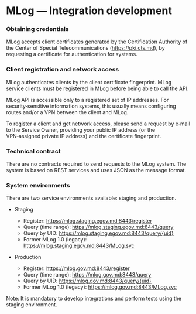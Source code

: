 ﻿# MLog — Integration development

### Obtaining credentials

MLog accepts client certificates generated by the Certification Authority of the Center of Special Telecommunications (https://pki.cts.md), by requesting a certificate for authentication for systems.

### Client registration and network access

MLog authenticates clients by the client certificate fingerprint. MLog service clients must be registered in MLog before being able to call the API.

MLog API is accessible only to a registered set of IP addresses. For security‑sensitive information systems, this usually means configuring routes and/or a VPN between the client and MLog.

To register a client and get network access, please send a request by e‑mail to the Service Owner, providing your public IP address (or the VPN‑assigned private IP address) and the certificate fingerprint.

### Technical contract

There are no contracts required to send requests to the MLog system. The system is based on REST services and uses JSON as the message format.

### System environments

There are two service environments available: staging and production.

- Staging
  - Register: https://mlog.staging.egov.md:8443/register
  - Query (time range): https://mlog.staging.egov.md:8443/query
  - Query by UID: https://mlog.staging.egov.md:8443/query/{uid}
  - Former MLog 1.0 (legacy): https://mlog.staging.egov.md:8443/MLog.svc

- Production
  - Register: https://mlog.gov.md:8443/register
  - Query (time range): https://mlog.gov.md:8443/query
  - Query by UID: https://mlog.gov.md:8443/query/{uid}
  - Former MLog 1.0 (legacy): https://mlog.gov.md:8443/MLog.svc

Note: It is mandatory to develop integrations and perform tests using the staging environment.
